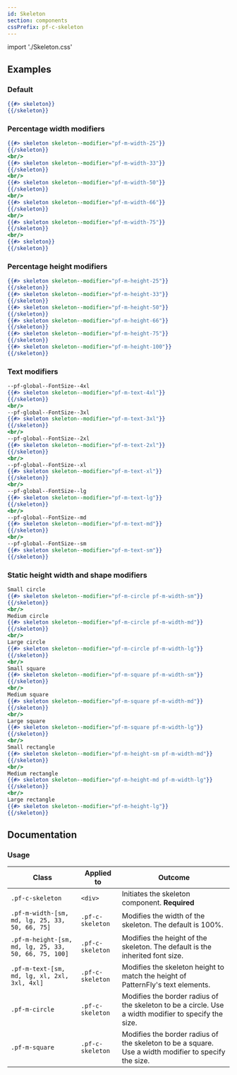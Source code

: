 ```yaml
---
id: Skeleton
section: components
cssPrefix: pf-c-skeleton
---
```


import './Skeleton.css'

## Examples

### Default
```hbs
{{#> skeleton}}
{{/skeleton}}
```

### Percentage width modifiers
```hbs
{{#> skeleton skeleton--modifier="pf-m-width-25"}}
{{/skeleton}}
<br/>
{{#> skeleton skeleton--modifier="pf-m-width-33"}}
{{/skeleton}}
<br/>
{{#> skeleton skeleton--modifier="pf-m-width-50"}}
{{/skeleton}}
<br/>
{{#> skeleton skeleton--modifier="pf-m-width-66"}}
{{/skeleton}}
<br/>
{{#> skeleton skeleton--modifier="pf-m-width-75"}}
{{/skeleton}}
<br/>
{{#> skeleton}}
{{/skeleton}}
```

### Percentage height modifiers
```hbs
{{#> skeleton skeleton--modifier="pf-m-height-25"}}
{{/skeleton}}
{{#> skeleton skeleton--modifier="pf-m-height-33"}}
{{/skeleton}}
{{#> skeleton skeleton--modifier="pf-m-height-50"}}
{{/skeleton}}
{{#> skeleton skeleton--modifier="pf-m-height-66"}}
{{/skeleton}}
{{#> skeleton skeleton--modifier="pf-m-height-75"}}
{{/skeleton}}
{{#> skeleton skeleton--modifier="pf-m-height-100"}}
{{/skeleton}}
```

### Text modifiers
```hbs
--pf-global--FontSize--4xl
{{#> skeleton skeleton--modifier="pf-m-text-4xl"}}
{{/skeleton}}
<br/>
--pf-global--FontSize--3xl
{{#> skeleton skeleton--modifier="pf-m-text-3xl"}}
{{/skeleton}}
<br/>
--pf-global--FontSize--2xl
{{#> skeleton skeleton--modifier="pf-m-text-2xl"}}
{{/skeleton}}
<br/>
--pf-global--FontSize--xl
{{#> skeleton skeleton--modifier="pf-m-text-xl"}}
{{/skeleton}}
<br/>
--pf-global--FontSize--lg
{{#> skeleton skeleton--modifier="pf-m-text-lg"}}
{{/skeleton}}
<br/>
--pf-global--FontSize--md
{{#> skeleton skeleton--modifier="pf-m-text-md"}}
{{/skeleton}}
<br/>
--pf-global--FontSize--sm
{{#> skeleton skeleton--modifier="pf-m-text-sm"}}
{{/skeleton}}
```

### Static height width and shape modifiers
```hbs
Small circle
{{#> skeleton skeleton--modifier="pf-m-circle pf-m-width-sm"}}
{{/skeleton}}
<br/>
Medium circle
{{#> skeleton skeleton--modifier="pf-m-circle pf-m-width-md"}}
{{/skeleton}}
<br/>
Large circle
{{#> skeleton skeleton--modifier="pf-m-circle pf-m-width-lg"}}
{{/skeleton}}
<br/>
Small square
{{#> skeleton skeleton--modifier="pf-m-square pf-m-width-sm"}}
{{/skeleton}}
<br/>
Medium square
{{#> skeleton skeleton--modifier="pf-m-square pf-m-width-md"}}
{{/skeleton}}
<br/>
Large square
{{#> skeleton skeleton--modifier="pf-m-square pf-m-width-lg"}}
{{/skeleton}}
<br/>
Small rectangle
{{#> skeleton skeleton--modifier="pf-m-height-sm pf-m-width-md"}}
{{/skeleton}}
<br/>
Medium rectangle
{{#> skeleton skeleton--modifier="pf-m-height-md pf-m-width-lg"}}
{{/skeleton}}
<br/>
Large rectangle
{{#> skeleton skeleton--modifier="pf-m-height-lg"}}
{{/skeleton}}
```

## Documentation

### Usage
| Class | Applied to | Outcome |
| -- | -- | -- |
| `.pf-c-skeleton` | `<div>` | Initiates the skeleton component. **Required** |
| `.pf-m-width-[sm, md, lg, 25, 33, 50, 66, 75]` | `.pf-c-skeleton` | Modifies the width of the skeleton. The default is 100%. |
| `.pf-m-height-[sm, md, lg, 25, 33, 50, 66, 75, 100]` | `.pf-c-skeleton` | Modifies the height of the skeleton. The default is the inherited font size. |
| `.pf-m-text-[sm, md, lg, xl, 2xl, 3xl, 4xl]` | `.pf-c-skeleton` | Modifies the skeleton height to match the height of PatternFly's text elements. |
| `.pf-m-circle` | `.pf-c-skeleton` | Modifies the border radius of the skeleton to be a circle. Use a width modifier to specify the size. |
| `.pf-m-square` | `.pf-c-skeleton` | Modifies the border radius of the skeleton to be a square. Use a width modifier to specify the size. |
